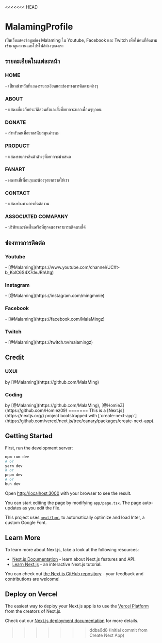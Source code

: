 <<<<<<< HEAD
<h1> MalamingProfile  </h1>
เป็นเว็บแสดงข้อมูลช่อง Malaming ใน Youtube, Facebook และ Twitch เพื่อให้คนที่ติดตามเข้ามาดูผลงานและโปรไฟล์ต่างๆของเรา

<h2> รายละเอียดในแต่ละหน้า  </h2>
<h3> HOME </h3> - เป็นหน้าหลักที่แสดงรายละเอียดและช่องทางการติดตามต่างๆ
<h3> ABOUT </h3> - แสดงเกี่ยวกับประวัติส่วนตัวและสิ่งที่อยากจะบอกเพื่อนๆทุกคน
<h3> DONATE </h3> - สำหรับคนที่อยากสนับสนุนค่าขนม
<h3> PRODUCT </h3> - แสดงรายการสินค้าต่างๆที่อยากจะนำเสนอ
<h3> FANART </h3> - ผลงานที่เพื่อนๆและน้องๆอยากวาดให้เรา
<h3> CONTACT </h3> - แสดงช่องทางการติดต่องาน
<h3> ASSOCIATED COMAPANY </h3> - บริษัทและช่องในเครือที่ทุกคนอาจสามารถติดตามได้

<h2> ช่องทางการติดต่อ  </h2>
<h3> Youtube </h3> - [@Malaming](https://www.youtube.com/channel/UCXt-b_KolC6S4X7deJRhUtg)
<h3> Instagram </h3> - [@Malaming](https://instagram.com/mingmmie)
<h3> Facebook </h3> - [@Malaming](https://facebook.com/MalaMingz)
<h3> Twitch </h3> - [@Malaming](https://twitch.tv/malamingz)

<h2> Credit  </h2>
<h3> UXUI </h3> by  [@Malaming](https://github.com/MalaMing)
<h3> Coding </h3> by [@Malaming](https://github.com/MalaMing), [@HomieZ](https://github.com/Homiez09)
=======
This is a [Next.js](https://nextjs.org/) project bootstrapped with [`create-next-app`](https://github.com/vercel/next.js/tree/canary/packages/create-next-app).

## Getting Started

First, run the development server:

```bash
npm run dev
# or
yarn dev
# or
pnpm dev
# or
bun dev
```

Open [http://localhost:3000](http://localhost:3000) with your browser to see the result.

You can start editing the page by modifying `app/page.tsx`. The page auto-updates as you edit the file.

This project uses [`next/font`](https://nextjs.org/docs/basic-features/font-optimization) to automatically optimize and load Inter, a custom Google Font.

## Learn More

To learn more about Next.js, take a look at the following resources:

- [Next.js Documentation](https://nextjs.org/docs) - learn about Next.js features and API.
- [Learn Next.js](https://nextjs.org/learn) - an interactive Next.js tutorial.

You can check out [the Next.js GitHub repository](https://github.com/vercel/next.js/) - your feedback and contributions are welcome!

## Deploy on Vercel

The easiest way to deploy your Next.js app is to use the [Vercel Platform](https://vercel.com/new?utm_medium=default-template&filter=next.js&utm_source=create-next-app&utm_campaign=create-next-app-readme) from the creators of Next.js.

Check out our [Next.js deployment documentation](https://nextjs.org/docs/deployment) for more details.
>>>>>>> ddba6d8 (Initial commit from Create Next App)
